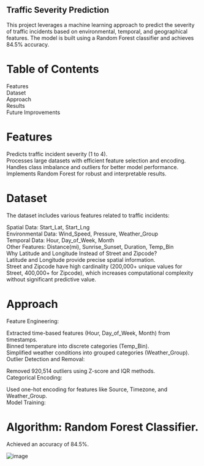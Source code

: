 ##  Traffic Severity Prediction
This project leverages a machine learning approach to predict the severity of traffic incidents based on environmental, temporal, and geographical features. The model is built using a Random Forest classifier and achieves 84.5% accuracy.

# Table of Contents
Features  
Dataset  
Approach  
Results  
Future Improvements  

# Features
Predicts traffic incident severity (1 to 4).  
Processes large datasets with efficient feature selection and encoding.  
Handles class imbalance and outliers for better model performance.  
Implements Random Forest for robust and interpretable results.  

# Dataset
The dataset includes various features related to traffic incidents:  

Spatial Data: Start_Lat, Start_Lng  
Environmental Data: Wind_Speed, Pressure, Weather_Group  
Temporal Data: Hour, Day_of_Week, Month  
Other Features: Distance(mi), Sunrise_Sunset, Duration, Temp_Bin  
Why Latitude and Longitude Instead of Street and Zipcode?  
Latitude and Longitude provide precise spatial information.  
Street and Zipcode have high cardinality (200,000+ unique values for Street, 400,000+ for Zipcode), which increases computational complexity without significant predictive value.  

# Approach
Feature Engineering:  

Extracted time-based features (Hour, Day_of_Week, Month) from timestamps.  
Binned temperature into discrete categories (Temp_Bin).  
Simplified weather conditions into grouped categories (Weather_Group).  
Outlier Detection and Removal:  

Removed 920,514 outliers using Z-score and IQR methods.  
Categorical Encoding:  

Used one-hot encoding for features like Source, Timezone, and Weather_Group.  
Model Training:  

# Algorithm: Random Forest Classifier.  
Achieved an accuracy of 84.5%.  

![image](https://github.com/user-attachments/assets/aa493865-f057-4b87-9fff-6b79e4845a9e)
